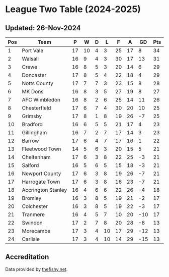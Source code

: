 # League Two Table (2024-2025)
## Updated: 26-Nov-2024

| Pos | Team | P | W | D | L | F | A | GD | Pts |
| --- | --- | --- | --- | --- | --- | --- | --- | --- | --- |
| 1 | Port Vale | 17 | 10 | 4 | 3 | 25 | 17 | 8 | 34 |
| 2 | Walsall | 16 | 9 | 4 | 3 | 30 | 17 | 13 | 31 |
| 3 | Crewe | 16 | 8 | 5 | 3 | 20 | 14 | 6 | 29 |
| 4 | Doncaster | 17 | 8 | 5 | 4 | 22 | 18 | 4 | 29 |
| 5 | Notts County | 17 | 7 | 7 | 3 | 23 | 15 | 8 | 28 |
| 6 | MK Dons | 16 | 8 | 3 | 5 | 27 | 19 | 8 | 27 |
| 7 | AFC Wimbledon | 16 | 8 | 2 | 6 | 25 | 14 | 11 | 26 |
| 8 | Chesterfield | 17 | 6 | 7 | 4 | 30 | 20 | 10 | 25 |
| 9 | Grimsby | 17 | 8 | 1 | 8 | 19 | 26 | -7 | 25 |
| 10 | Bradford | 16 | 6 | 5 | 5 | 21 | 17 | 4 | 23 |
| 11 | Gillingham | 16 | 7 | 2 | 7 | 17 | 14 | 3 | 23 |
| 12 | Barrow | 17 | 6 | 4 | 7 | 17 | 16 | 1 | 22 |
| 13 | Fleetwood Town | 14 | 5 | 6 | 3 | 20 | 15 | 5 | 21 |
| 14 | Cheltenham | 17 | 6 | 3 | 8 | 22 | 25 | -3 | 21 |
| 15 | Salford | 16 | 5 | 6 | 5 | 15 | 18 | -3 | 21 |
| 16 | Newport County | 17 | 6 | 3 | 8 | 19 | 26 | -7 | 21 |
| 17 | Harrogate Town | 17 | 6 | 3 | 8 | 16 | 23 | -7 | 21 |
| 18 | Accrington Stanley | 16 | 4 | 6 | 6 | 22 | 26 | -4 | 18 |
| 19 | Bromley | 16 | 3 | 8 | 5 | 19 | 21 | -2 | 17 |
| 20 | Colchester | 16 | 3 | 8 | 5 | 19 | 22 | -3 | 17 |
| 21 | Tranmere | 16 | 4 | 5 | 7 | 10 | 20 | -10 | 17 |
| 22 | Swindon | 17 | 2 | 7 | 8 | 20 | 28 | -8 | 13 |
| 23 | Morecambe | 17 | 3 | 4 | 10 | 17 | 29 | -12 | 13 |
| 24 | Carlisle | 17 | 3 | 4 | 10 | 14 | 29 | -15 | 13 |

## Accreditation 

Data provided by [thefishy.net](https://www.thefishy.net/).
